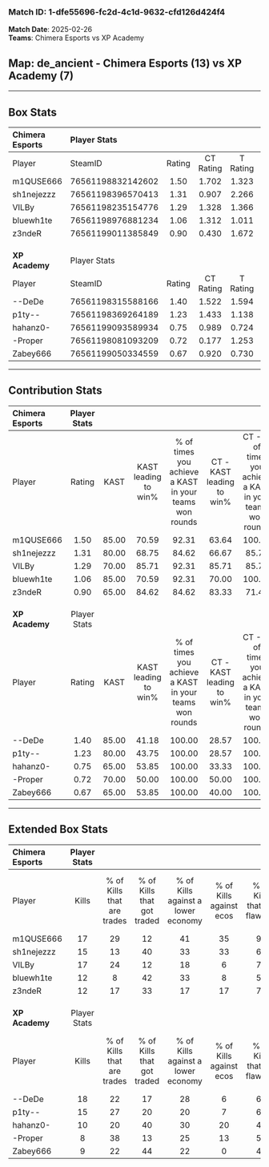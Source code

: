 ### Match ID: 1-dfe55696-fc2d-4c1d-9632-cfd126d424f4  
**Match Date**: 2025-02-26  
**Teams**: Chimera Esports vs XP Academy  

## **Map**: de_ancient - Chimera Esports (13) vs XP Academy (7)  
---  

## Box Stats  

| **Chimera Esports** | Player Stats      |        |           |          |       |      |       |         |        |      |     |
| :- | :- | :-: | :-: | :-: | :-: | :-: | :-: | :-: | :-: | :-: | :-: |
| Player              | SteamID           | Rating | CT Rating | T Rating | KAST  | ADR  | Kills | Assists | Deaths | K/D  | HS% |
| m1QUSE666           | 76561198832142602 |  1.50  |   1.702   |  1.323   | 85.00 | 90.7 |  17   |    6    |   9    | 1.89 | 35  |
| sh1nejezzz          | 76561198396570413 |  1.31  |   0.907   |  2.266   | 80.00 | 88.2 |  15   |    6    |   11   | 1.36 | 73  |
| VILBy               | 76561198235154776 |  1.29  |   1.328   |  1.366   | 70.00 | 89.8 |  17   |    8    |   13   | 1.31 | 64  |
| bluewh1te           | 76561198976881234 |  1.06  |   1.312   |  1.011   | 85.00 | 75.4 |  12   |    3    |   15   | 0.80 | 58  |
| z3ndeR              | 76561199011385849 |  0.90  |   0.430   |  1.672   | 65.00 | 43.4 |  12   |    5    |   12   | 1.00 | 58  |
|                     |                   |        |           |          |       |      |       |         |        |      |     |
|                     |                   |        |           |          |       |      |       |         |        |      |     |
|                     |                   |        |           |          |       |      |       |         |        |      |     |
| **XP Academy**      | Player Stats      |        |           |          |       |      |       |         |        |      |     |
| Player              | SteamID           | Rating | CT Rating | T Rating | KAST  | ADR  | Kills | Assists | Deaths | K/D  | HS% |
| --DeDe              | 76561198315588166 |  1.40  |   1.522   |  1.594   | 85.00 | 87.5 |  18   |    6    |   14   | 1.29 | 55  |
| p1ty--              | 76561198369264189 |  1.23  |   1.433   |  1.138   | 80.00 | 71.8 |  15   |    5    |   12   | 1.25 | 60  |
| hahanz0-            | 76561199093589934 |  0.75  |   0.989   |  0.724   | 65.00 | 60.0 |  10   |    3    |   16   | 0.63 | 80  |
| -Proper             | 76561198081093209 |  0.72  |   0.177   |  1.253   | 70.00 | 54.0 |   8   |    5    |   15   | 0.53 | 37  |
| Zabey666            | 76561199050334559 |  0.67  |   0.920   |  0.730   | 65.00 | 51.4 |   9   |    2    |   16   | 0.56 | 66  |
---  

## Contribution Stats  

| **Chimera Esports** | Player Stats |       |                      |                                                        |                           |                                                             |                          |                                                            |
| :- | :-: | :-: | :-: | :-: | :-: | :-: | :-: | :-: |
| Player              |    Rating    | KAST  | KAST leading to win% | % of times you achieve a KAST in your teams won rounds | CT - KAST leading to win% | CT - % of times you achieve a KAST in your teams won rounds | T - KAST leading to win% | T - % of times you achieve a KAST in your teams won rounds |
| m1QUSE666           |     1.50     | 85.00 |        70.59         |                         92.31                          |           63.64           |                           100.00                            |          83.33           |                           83.33                            |
| sh1nejezzz          |     1.31     | 80.00 |        68.75         |                         84.62                          |           66.67           |                            85.71                            |          71.43           |                           83.33                            |
| VILBy               |     1.29     | 70.00 |        85.71         |                         92.31                          |           85.71           |                            85.71                            |          85.71           |                           100.00                           |
| bluewh1te           |     1.06     | 85.00 |        70.59         |                         92.31                          |           70.00           |                           100.00                            |          71.43           |                           83.33                            |
| z3ndeR              |     0.90     | 65.00 |        84.62         |                         84.62                          |           83.33           |                            71.43                            |          85.71           |                           100.00                           |
|                     |              |       |                      |                                                        |                           |                                                             |                          |                                                            |
|                     |              |       |                      |                                                        |                           |                                                             |                          |                                                            |
|                     |              |       |                      |                                                        |                           |                                                             |                          |                                                            |
| **XP Academy**      | Player Stats |       |                      |                                                        |                           |                                                             |                          |                                                            |
| Player              |    Rating    | KAST  | KAST leading to win% | % of times you achieve a KAST in your teams won rounds | CT - KAST leading to win% | CT - % of times you achieve a KAST in your teams won rounds | T - KAST leading to win% | T - % of times you achieve a KAST in your teams won rounds |
| --DeDe              |     1.40     | 85.00 |        41.18         |                         100.00                         |           28.57           |                           100.00                            |          50.00           |                           100.00                           |
| p1ty--              |     1.23     | 80.00 |        43.75         |                         100.00                         |           28.57           |                           100.00                            |          55.56           |                           100.00                           |
| hahanz0-            |     0.75     | 65.00 |        53.85         |                         100.00                         |           33.33           |                           100.00                            |          71.43           |                           100.00                           |
| -Proper             |     0.72     | 70.00 |        50.00         |                         100.00                         |           50.00           |                           100.00                            |          50.00           |                           100.00                           |
| Zabey666            |     0.67     | 65.00 |        53.85         |                         100.00                         |           40.00           |                           100.00                            |          62.50           |                           100.00                           |
---  

## Extended Box Stats  

| **Chimera Esports** | Player Stats |                            |                            |                                    |                         |                              |                                 |        |                             |                                     |                          |                               |                            |
| :- | :-: | :-: | :-: | :-: | :-: | :-: | :-: | :-: | :-: | :-: | :-: | :-: | :-: |
| Player              |    Kills     | % of Kills that are trades | % of Kills that got traded | % of Kills against a lower economy | % of Kills against ecos | % of Kills that are flawless | % of Kills that are close duels | Deaths | % of Deaths that get traded | % of Deaths against a lower economy | % of Deaths against ecos | % of Deaths that are flawless | % of Deaths that are close |
| m1QUSE666           |      17      |             29             |             12             |                 41                 |           35            |              94              |                0                |   9    |             22              |                 22                  |            0             |              33               |             11             |
| sh1nejezzz          |      15      |             13             |             40             |                 33                 |           33            |              60              |               13                |   11   |             45              |                 27                  |            18            |              55               |             0              |
| VILBy               |      17      |             24             |             12             |                 18                 |            6            |              71              |                0                |   13   |             15              |                 15                  |            8             |              62               |             8              |
| bluewh1te           |      12      |             8              |             42             |                 33                 |            8            |              50              |                8                |   15   |             33              |                 27                  |            13            |              60               |             13             |
| z3ndeR              |      12      |             17             |             33             |                 17                 |           17            |              75              |                0                |   12   |              8              |                 25                  |            17            |              67               |             8              |
|                     |              |                            |                            |                                    |                         |                              |                                 |        |                             |                                     |                          |                               |                            |
|                     |              |                            |                            |                                    |                         |                              |                                 |        |                             |                                     |                          |                               |                            |
|                     |              |                            |                            |                                    |                         |                              |                                 |        |                             |                                     |                          |                               |                            |
| **XP Academy**      | Player Stats |                            |                            |                                    |                         |                              |                                 |        |                             |                                     |                          |                               |                            |
| Player              |    Kills     | % of Kills that are trades | % of Kills that got traded | % of Kills against a lower economy | % of Kills against ecos | % of Kills that are flawless | % of Kills that are close duels | Deaths | % of Deaths that get traded | % of Deaths against a lower economy | % of Deaths against ecos | % of Deaths that are flawless | % of Deaths that are close |
| --DeDe              |      18      |             22             |             17             |                 28                 |            6            |              67              |                6                |   14   |             43              |                 14                  |            0             |              71               |             14             |
| p1ty--              |      15      |             27             |             20             |                 20                 |            7            |              67              |                7                |   12   |              8              |                  8                  |            0             |              75               |             0              |
| hahanz0-            |      10      |             20             |             40             |                 30                 |           20            |              40              |               10                |   16   |             19              |                 25                  |            6             |              69               |             0              |
| -Proper             |      8       |             38             |             13             |                 25                 |           13            |              50              |               25                |   15   |             27              |                 27                  |            7             |              80               |             7              |
| Zabey666            |      9       |             22             |             44             |                 22                 |            0            |              44              |                0                |   16   |             31              |                 13                  |            0             |              63               |             0              |
